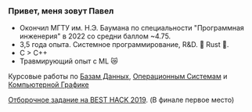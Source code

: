 ### Привет, меня зовут Павел
- Окончил МГТУ им. Н.Э. Баумана по специальности "Программная инженерия" в 2022 со средни баллом ~4.75.
- 3,5 года опыта. Системное программирование, R&D. 🦀 Rust 🦀.
- C > C++
- Травмирующий опыт с ML 😿

Курсовые работы по [Базам Данных](https://github.com/DeaLoic/bmstu-CDB), [Операционным Системам](https://github.com/DeaLoic/bmstu-OS-course) и [Компьютерной Графике](bmstu-course-CG)

[Отборочное задание на BEST HACK 2019](https://github.com/DeaLoic/Homo_invidens). (В финале первое место)
